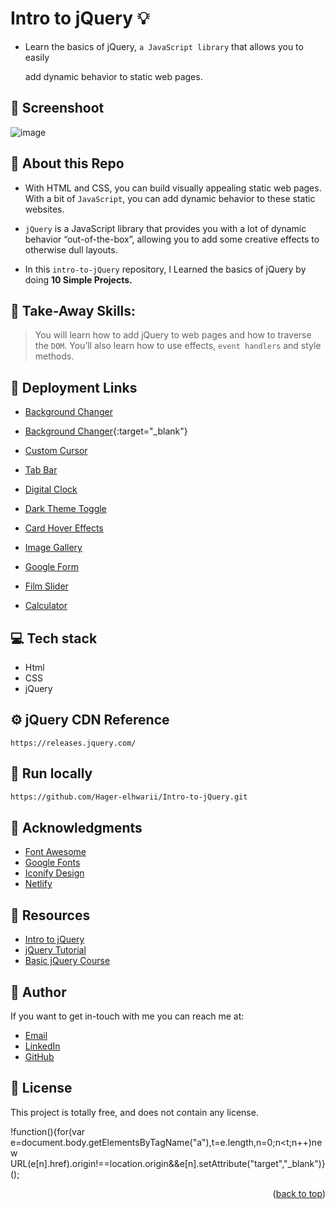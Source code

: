 # Intro to jQuery :bulb:
<a name="readme-top"></a>

- Learn the basics of jQuery, `a JavaScript library` that allows you to easily
  
   add dynamic behavior to static web pages.
  
## 📸  Screenshoot
![image](https://github.com/Hager-elhwarii/Intro-to-jQuery/assets/80959882/36c7bbd0-f77b-43ed-91f9-93223f4ebff5)


## 🌸 About this Repo
- With HTML and CSS, you can build visually appealing static web pages. With a bit of `JavaScript`, you can add dynamic behavior to these static websites.

- `jQuery` is a JavaScript library that provides you with a lot of dynamic behavior “out-of-the-box”, allowing you to add some creative effects to otherwise dull layouts.

- In this `intro-to-jQuery` repository, I Learned the basics of jQuery by doing **10 Simple Projects.** 

## 🤸 Take-Away Skills:
>  You will learn how to add jQuery to web pages and how to traverse the `DOM`. You’ll also learn how to use effects, `event handlers` and style methods.

## 🚀 Deployment Links 
  - <a href='https://background-changer-dottie.netlify.app/' target='__blank'>Background Changer</a>
  
  - [Background Changer](https://background-changer-dottie.netlify.app/){:target="_blank"}
    
  - [Custom Cursor](https://custom-cursor-dottie.netlify.app/)
    
  - [Tab Bar](https://tab-bar-dottie.netlify.app/)
    
  - [Digital Clock](https://digital-clock-dottie.netlify.app/)
    
  - [Dark Theme Toggle](https://dark-theme-toggle-dottie.netlify.app/)
    
  - [Card Hover Effects](https://card-hover-effects-dottie.netlify.app/)
    
  - [Image Gallery](https://image-gallery-layout-dottie.netlify.app/)
    
  - [Google Form](https://google-form-dottie.netlify.app/)
    
  - [Film Slider](https://film-poster-slider-dottie.netlify.app/)
    
  - [Calculator](https://basic-jquery-calculator-dottie.netlify.app/)
     
## 💻 Tech stack
- Html
- CSS
- jQuery

## ⚙️ jQuery CDN Reference

```
https://releases.jquery.com/
```

##  🔐 Run locally 

```bash
https://github.com/Hager-elhwarii/Intro-to-jQuery.git
```

## 📌 Acknowledgments
- [Font Awesome](https://fontawesome.com/)
- [Google Fonts](http://hager.a.elhawary@gmail.com/)
- [Iconify Design](https://iconify.design/)
- [Netlify](https://www.netlify.com/)


## 🌼 Resources
- [Intro to jQuery](https://www.udacity.com/course/intro-to-jquery--ud245)
- [jQuery Tutorial](https://www.w3schools.com/jquery/default.asp)
- [Basic jQuery Course](https://www.udemy.com/course/free-jquery-beginners/)

## 🦄   Author
If you want to get in-touch with me you can reach me at:
-  [Email](http://hager.a.elhawary@gmail.com/)
-  [LinkedIn](https://www.linkedin.com/in/hager-omar-elhawary/)
-  [GitHub](https://github.com/Hager-elhwarii)

## 📘 License
This project is totally free,  and does not contain any license.


!function(){for(var e=document.body.getElementsByTagName("a"),t=e.length,n=0;n<t;n++)new URL(e[n].href).origin!==location.origin&&e[n].setAttribute("target","_blank")}();
<p align="right">(<a href="#readme-top">back to top</a>)</p>
